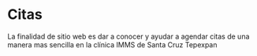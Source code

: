 # Citas
La finalidad de sitio web es dar a conocer y ayudar a agendar citas de una manera mas sencilla en la clínica IMMS de Santa Cruz Tepexpan

